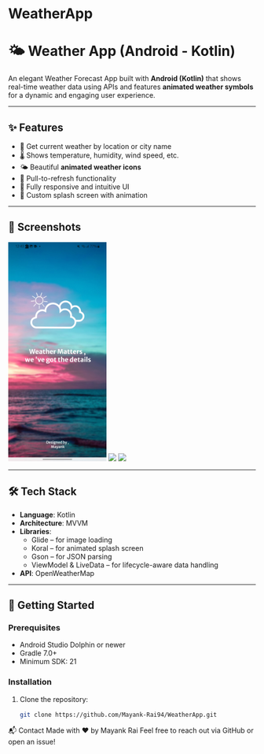 # WeatherApp

# 🌤️ Weather App (Android - Kotlin)

An elegant Weather Forecast App built with **Android (Kotlin)** that shows real-time weather data using APIs and features **animated weather symbols** for a dynamic and engaging user experience.

---

## ✨ Features

- 📍 Get current weather by location or city name
- 🌡️ Shows temperature, humidity, wind speed, etc.
- 🌤️ Beautiful **animated weather icons**
- 🔄 Pull-to-refresh functionality
- 📱 Fully responsive and intuitive UI
- 🎨 Custom splash screen with animation

---

## 📸 Screenshots

<!-- Add screenshots of your app here -->
<img src="https://github.com/Mayank-Rai94/WeatherApp/blob/8ffc10d5886294ccf8b5d334756c2863056525b1/Weather1.jpg" width="200"/> <img src="screenshots/screen2.png" width="200"/> <img src="(https://github.com/Mayank-Rai94/WeatherApp/blob/8ffc10d5886294ccf8b5d334756c2863056525b1/Weather2.jpg)" width="200"/>

---

## 🛠️ Tech Stack

- **Language**: Kotlin
- **Architecture**: MVVM
- **Libraries**:
  - Glide – for image loading
  - Koral – for animated splash screen
  - Gson – for JSON parsing
  - ViewModel & LiveData – for lifecycle-aware data handling
- **API**: OpenWeatherMap

---

## 🚀 Getting Started

### Prerequisites
- Android Studio Dolphin or newer
- Gradle 7.0+
- Minimum SDK: 21

### Installation

1. Clone the repository:
   ```bash
   git clone https://github.com/Mayank-Rai94/WeatherApp.git


📬 Contact
Made with ❤️ by Mayank Rai
Feel free to reach out via GitHub or open an issue!
